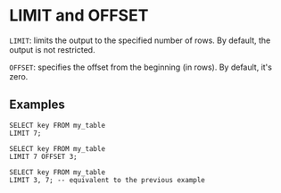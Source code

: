 # LIMIT and OFFSET

`LIMIT`: limits the output to the specified number of rows. By default, the output is not restricted.

`OFFSET`: specifies the offset from the beginning (in rows). By default, it's zero.

## Examples

```yql
SELECT key FROM my_table
LIMIT 7;
```

```yql
SELECT key FROM my_table
LIMIT 7 OFFSET 3;
```

```yql
SELECT key FROM my_table
LIMIT 3, 7; -- equivalent to the previous example
```

